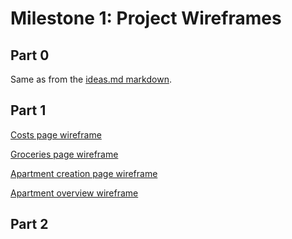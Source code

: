 # Milestone 1: Project Wireframes

## Part 0

Same as from the [ideas.md markdown](ideas.md). 

## Part 1

[Costs page wireframe](https://whimsical.com/WF8wnRiJi1C3EoHRsHcNc5)

[Groceries page wireframe](https://whimsical.com/9hKTvUntwrP3hJwFBvWYDD)

[Apartment creation page wireframe](https://whimsical.com/PHmW8DEb4jYN7rgyRUkvV2)

[Apartment overview wireframe](https://whimsical.com/2TTvmsLrTYygTqupfowRFv)

## Part 2 
